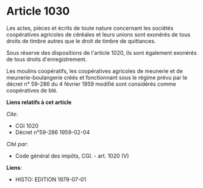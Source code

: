 # Article 1030

Les actes, pièces et écrits de toute nature concernant les sociétés coopératives agricoles de céréales et leurs unions sont
exonérés de tous droits de timbre autres que le droit de timbre de quittances.

Sous réserve des dispositions de l'article 1020, ils sont également exonérés de tous droits d'enregistrement.

Les moulins coopératifs, les coopératives agricoles de meunerie et de meunerie-boulangerie créés et fonctionnant sous le
régime prévu par le décret n° 59-286 du 4 février 1959 modifié sont considérés comme coopératives de blé.

**Liens relatifs à cet article**

_Cite_:

  - CGI 1020
  - Décret n°59-286 1959-02-04

_Cité par_:

  - Code général des impôts, CGI. - art. 1020 (V)

**Liens**:

  - HISTO: EDITION 1979-07-01
